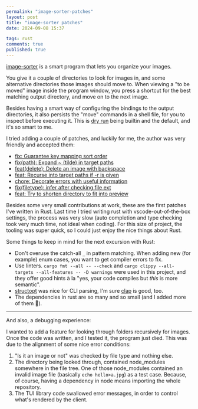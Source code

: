 ```yaml
---
permalink: "image-sorter-patches"
layout: post
title: "image-sorter patches"
date: 2024-09-08 15:37

tags: rust
comments: true
published: true
---
```


[image-sorter](https://github.com/jgalat/image-sorter/) is a smart program that
lets you organize your images.

You give it a couple of directories to look for images in, and some alternative
directories those images should move to. When viewing a "to be moved" image
inside the program window, you press a shortcut for the best matching output
directory, and move on to the next image.

Besides having a smart way of configuring the bindings to the output
directories, it also persists the "move" commands in a shell file, for you to
inspect before executing it. This is [dry
run](https://en.wikipedia.org/wiki/Dry_run_(testing)) being builtin and the
default, and it's so smart to me.

I tried adding a couple of patches, and luckily for me, the author was very
friendly and accepted them:

- [fix: Guarantee key mapping sort order](https://github.com/jgalat/image-sorter/commit/40ac1649abee3384c9149de8e694d8210c391ba2)
- [fix(path): Expand ~ (tilde) in target paths](https://github.com/jgalat/image-sorter/commit/0b79ab2051db057ff1433b87cce3c5c8e23ad972)
- [feat(delete): Delete an image with backspace](https://github.com/jgalat/image-sorter/commit/d72c98decb7b52f299d8ddd64980fe5f2b832c64)
- [feat: Recurse into target paths if -r is given](https://github.com/jgalat/image-sorter/commit/ccfb588400386fbde6a70bbd38f77ce23e55f579)
- [chore: Decorate errors with useful information](https://github.com/jgalat/image-sorter/commit/1ac60977a2a1444d66c439766dfb723398fc6318)
- [fix(filetype): infer after checking file ext](https://github.com/jgalat/image-sorter/commit/1532584003acce3d30f4f6f8034bb6debae60c03)
- [feat: Try to shorten directory to fit into preview](https://github.com/jgalat/image-sorter/commit/cbfb4033c787bbd19c38deaf74162e805f41f0f7)

Besides some very small contributions at work, these are the first patches I've
written in Rust. Last time I tried writing rust with vscode-out-of-the-box
settings, the process was very slow (auto completion and type checking took
very much time, not ideal when coding). For this size of project, the tooling
was super quick, so I could just enjoy the nice things about Rust.

Some things to keep in mind for the next excursion with Rust:

- Don't overuse the catch-all `_` in pattern matching. When adding new (for
  example) enum cases, you want to get compiler errors to fix.
- Use linters. `cargo fmt --all -- --check` and `cargo clippy --all-targets
  --all-features -- -D warnings` were used in this project, and they offer good
hints à la "yes, your code compiles but _this_ is more semantic".
- [structopt](https://docs.rs/structopt/latest/structopt/) was nice for CLI
  parsing, I'm sure [clap](https://docs.rs/clap/latest/clap/) is good, too.
- The dependencies in rust are so many and so small (and I added more of them
  🙈).

------

And also, a debugging experience:

I wanted to add a feature for looking through folders recursively for images.
Once the code was written, and I tested it, the program just died. This was due
to the alignment of some nice error conditions:

1. "Is it an image or not" was checked by file type and nothing else.
2. The directory being looked through, contained node_modules somewhere in the
   file tree. One of those node_modules contained an invalid image file
   (basically `echo hello>a.jpg`) as a test case. Because, of course, having a
   dependency in node means importing the whole repository.
3. The TUI library code swallowed error messages, in order to control what's
   rendered by the client.

